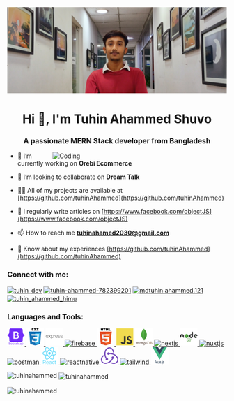  <img src="https://raw.githubusercontent.com/tuhinAhammed/tuhin9/main/IMG_20240308_133752.jpg" alt="">
    <h1 align="center">Hi 👋, I'm Tuhin Ahammed Shuvo</h1>
    <h3 align="center">A passionate MERN Stack developer from Bangladesh</h3>
<img align="right" alt="Coding" width="400" src="[https://avatars.githubusercontent.com/u/97730912?v=4](https://i.ibb.co/wC2djfp/Black-and-White-Simple-Minimalist-Business-CV-Resume.png)">

- 🔭 I’m currently working on **Orebi Ecommerce**

- 👯 I’m looking to collaborate on **Dream Talk**

- 👨‍💻 All of my projects are available at [https://github.com/tuhinAhammed](https://github.com/tuhinAhammed)

- 📝 I regularly write articles on [https://www.facebook.com/objectJS](https://www.facebook.com/objectJS)

- 📫 How to reach me **tuhinahamed2030@gmail.com**

- 📄 Know about my experiences [https://github.com/tuhinAhammed](https://github.com/tuhinAhammed)

<h3 align="left">Connect with me:</h3>
<p align="left">
<a href="https://codepen.io/tuhin_dev" target="blank"><img align="center" src="https://raw.githubusercontent.com/rahuldkjain/github-profile-readme-generator/master/src/images/icons/Social/codepen.svg" alt="tuhin_dev" height="30" width="40" /></a>
<a href="https://linkedin.com/in/tuhin-ahammed-782399201" target="blank"><img align="center" src="https://raw.githubusercontent.com/rahuldkjain/github-profile-readme-generator/master/src/images/icons/Social/linked-in-alt.svg" alt="tuhin-ahammed-782399201" height="30" width="40" /></a>
<a href="https://fb.com/mdtuhin.ahammed.121" target="blank"><img align="center" src="https://raw.githubusercontent.com/rahuldkjain/github-profile-readme-generator/master/src/images/icons/Social/facebook.svg" alt="mdtuhin.ahammed.121" height="30" width="40" /></a>
<a href="https://instagram.com/tuhin_ahammed_himu" target="blank"><img align="center" src="https://raw.githubusercontent.com/rahuldkjain/github-profile-readme-generator/master/src/images/icons/Social/instagram.svg" alt="tuhin_ahammed_himu" height="30" width="40" /></a>
</p>

<h3 align="left">Languages and Tools:</h3>
<p align="left"> <a href="https://getbootstrap.com" target="_blank" rel="noreferrer"> <img src="https://raw.githubusercontent.com/devicons/devicon/master/icons/bootstrap/bootstrap-plain-wordmark.svg" alt="bootstrap" width="40" height="40"/> </a> <a href="https://www.w3schools.com/css/" target="_blank" rel="noreferrer"> <img src="https://raw.githubusercontent.com/devicons/devicon/master/icons/css3/css3-original-wordmark.svg" alt="css3" width="40" height="40"/> </a> <a href="https://expressjs.com" target="_blank" rel="noreferrer"> <img src="https://raw.githubusercontent.com/devicons/devicon/master/icons/express/express-original-wordmark.svg" alt="express" width="40" height="40"/> </a> <a href="https://firebase.google.com/" target="_blank" rel="noreferrer"> <img src="https://www.vectorlogo.zone/logos/firebase/firebase-icon.svg" alt="firebase" width="40" height="40"/> </a> <a href="https://www.w3.org/html/" target="_blank" rel="noreferrer"> <img src="https://raw.githubusercontent.com/devicons/devicon/master/icons/html5/html5-original-wordmark.svg" alt="html5" width="40" height="40"/> </a> <a href="https://developer.mozilla.org/en-US/docs/Web/JavaScript" target="_blank" rel="noreferrer"> <img src="https://raw.githubusercontent.com/devicons/devicon/master/icons/javascript/javascript-original.svg" alt="javascript" width="40" height="40"/> </a> <a href="https://www.mongodb.com/" target="_blank" rel="noreferrer"> <img src="https://raw.githubusercontent.com/devicons/devicon/master/icons/mongodb/mongodb-original-wordmark.svg" alt="mongodb" width="40" height="40"/> </a> <a href="https://nextjs.org/" target="_blank" rel="noreferrer"> <img src="https://cdn.worldvectorlogo.com/logos/nextjs-2.svg" alt="nextjs" width="40" height="40"/> </a> <a href="https://nodejs.org" target="_blank" rel="noreferrer"> <img src="https://raw.githubusercontent.com/devicons/devicon/master/icons/nodejs/nodejs-original-wordmark.svg" alt="nodejs" width="40" height="40"/> </a> <a href="https://nuxtjs.org/" target="_blank" rel="noreferrer"> <img src="https://www.vectorlogo.zone/logos/nuxtjs/nuxtjs-icon.svg" alt="nuxtjs" width="40" height="40"/> </a> <a href="https://postman.com" target="_blank" rel="noreferrer"> <img src="https://www.vectorlogo.zone/logos/getpostman/getpostman-icon.svg" alt="postman" width="40" height="40"/> </a> <a href="https://reactjs.org/" target="_blank" rel="noreferrer"> <img src="https://raw.githubusercontent.com/devicons/devicon/master/icons/react/react-original-wordmark.svg" alt="react" width="40" height="40"/> </a> <a href="https://reactnative.dev/" target="_blank" rel="noreferrer"> <img src="https://reactnative.dev/img/header_logo.svg" alt="reactnative" width="40" height="40"/> </a> <a href="https://redux.js.org" target="_blank" rel="noreferrer"> <img src="https://raw.githubusercontent.com/devicons/devicon/master/icons/redux/redux-original.svg" alt="redux" width="40" height="40"/> </a> <a href="https://tailwindcss.com/" target="_blank" rel="noreferrer"> <img src="https://www.vectorlogo.zone/logos/tailwindcss/tailwindcss-icon.svg" alt="tailwind" width="40" height="40"/> </a> <a href="https://vuejs.org/" target="_blank" rel="noreferrer"> <img src="https://raw.githubusercontent.com/devicons/devicon/master/icons/vuejs/vuejs-original-wordmark.svg" alt="vuejs" width="40" height="40"/> </a> </p>

<p><img align="left" src="https://github-readme-stats.vercel.app/api/top-langs?username=tuhinahammed&show_icons=true&locale=en&layout=compact" alt="tuhinahammed" /></p>

<p>&nbsp;<img align="center" src="https://github-readme-stats.vercel.app/api?username=tuhinahammed&show_icons=true&locale=en" alt="tuhinahammed" /></p>

<p><img align="center" src="https://github-readme-streak-stats.herokuapp.com/?user=tuhinahammed&" alt="tuhinahammed" /></p>


